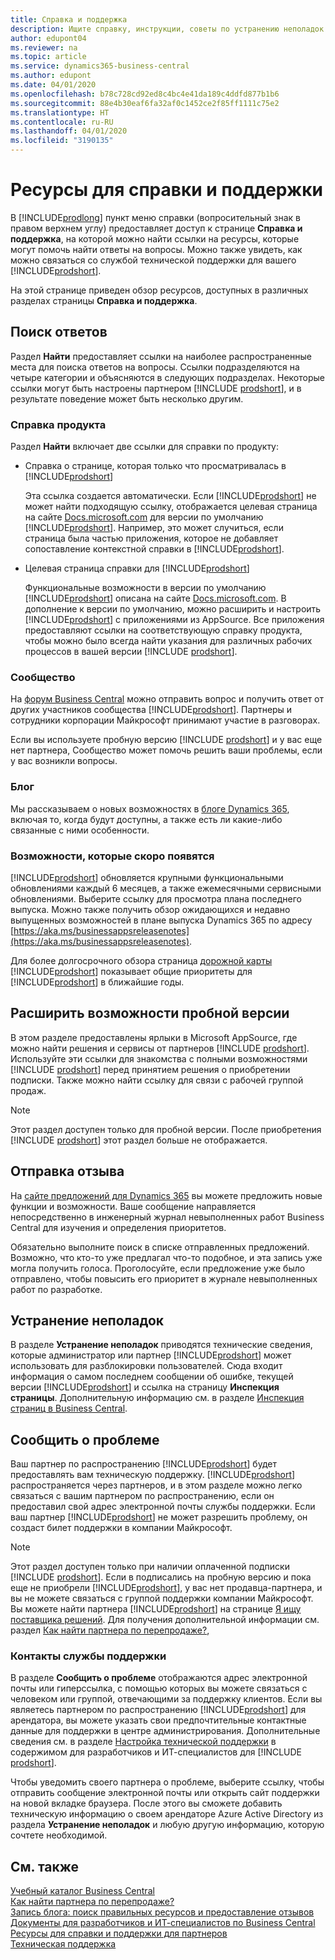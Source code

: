 ```yaml
---
title: Справка и поддержка
description: Ищите справку, инструкции, советы по устранению неполадок и помощь по продукту, а также узнайте, как получить техническую поддержку для Business Central.
author: edupont04
ms.reviewer: na
ms.topic: article
ms.service: dynamics365-business-central
ms.author: edupont
ms.date: 04/01/2020
ms.openlocfilehash: b78c728cd92ed8c4bc4e41da189c4ddfd877b1b6
ms.sourcegitcommit: 88e4b30eaf6fa32af0c1452ce2f85ff1111c75e2
ms.translationtype: HT
ms.contentlocale: ru-RU
ms.lasthandoff: 04/01/2020
ms.locfileid: "3190135"
---
```

# <a name="resources-for-help-and-support"></a>Ресурсы для справки и поддержки

В [!INCLUDE[prodlong](includes/prodlong.md)] пункт меню справки (вопросительный знак в правом верхнем углу) предоставляет доступ к странице **Справка и поддержка**, на которой можно найти ссылки на ресурсы, которые могут помочь найти ответы на вопросы. Можно также увидеть, как можно связаться со службой технической поддержки для вашего [!INCLUDE[prodshort](includes/prodshort.md)].  

На этой странице приведен обзор ресурсов, доступных в различных разделах страницы **Справка и поддержка**.  

## <a name="finding-answers"></a>Поиск ответов

Раздел **Найти** предоставляет ссылки на наиболее распространенные места для поиска ответов на вопросы. Ссылки подразделяются на четыре категории и объясняются в следующих подразделах. Некоторые ссылки могут быть настроены партнером [!INCLUDE [prodshort](includes/prodshort.md)], и в результате поведение может быть несколько другим.  

### <a name="product-help"></a>Справка продукта

Раздел **Найти** включает две ссылки для справки по продукту:

- Справка о странице, которая только что просматривалась в [!INCLUDE[prodshort](includes/prodshort.md)]  

  Эта ссылка создается автоматически. Если [!INCLUDE[prodshort](includes/prodshort.md)] не может найти подходящую ссылку, отображается целевая страница на сайте [Docs.microsoft.com](index.md) для версии по умолчанию [!INCLUDE[prodshort](includes/prodshort.md)]. Например, это может случиться, если страница была частью приложения, которое не добавляет сопоставление контекстной справки в [!INCLUDE[prodshort](includes/prodshort.md)].  
- Целевая страница справки для [!INCLUDE[prodshort](includes/prodshort.md)]  

  Функциональные возможности в версии по умолчанию [!INCLUDE[prodshort](includes/prodshort.md)] описана на сайте [Docs.microsoft.com](https://docs.microsoft.com/dynamics365/business-central). В дополнение к версии по умолчанию, можно расширить и настроить [!INCLUDE[prodshort](includes/prodshort.md)] с приложениями из AppSource. Все приложения предоставляют ссылки на соответствующую справку продукта, чтобы можно было всегда найти указания для различных рабочих процессов в вашей версии [!INCLUDE [prodshort](includes/prodshort.md)].  

### <a name="community"></a>Сообщество

На [форум Business Central](https://community.dynamics.com/business/f) можно отправить вопрос и получить ответ от других участников сообщества [!INCLUDE[prodshort](includes/prodshort.md)]. Партнеры и сотрудники корпорации Майкрософт принимают участие в разговорах.  

Если вы используете пробную версию [!INCLUDE [prodshort](includes/prodshort.md)] и у вас еще нет партнера, Сообщество может помочь решить ваши проблемы, если у вас возникли вопросы.  

### <a name="blog"></a>Блог

Мы рассказываем о новых возможностях в [блоге Dynamics 365](https://cloudblogs.microsoft.com/dynamics365/it/product/business-central/), включая то, когда будут доступны, а также есть ли какие-либо связанные с ними особенности.  

### <a name="capabilities-coming-soon"></a>Возможности, которые скоро появятся

[!INCLUDE[prodshort](includes/prodshort.md)] обновляется крупными функциональными обновлениями каждый 6 месяцев, а также ежемесячными сервисными обновлениями. Выберите ссылку для просмотра плана последнего выпуска. Можно также получить обзор ожидающихся и недавно выпущенных возможностей в плане выпуска Dynamics 365 по адресу [https://aka.ms/businessappsreleasenotes](https://aka.ms/businessappsreleasenotes).  

Для более долгосрочного обзора страница [дорожной карты](https://dynamics.microsoft.com/roadmap/business-central/) [!INCLUDE[prodshort](includes/prodshort.md)] показывает общие приоритеты для [!INCLUDE[prodshort](includes/prodshort.md)] в ближайшие годы.  

## <a name="do-more-with-your-trial"></a>Расширить возможности пробной версии

В этом разделе предоставлены ярлыки в Microsoft AppSource, где можно найти решения и сервисы от партнеров [!INCLUDE [prodshort](includes/prodshort.md)]. Используйте эти ссылки для знакомства с полными возможностями [!INCLUDE [prodshort](includes/prodshort.md)] перед принятием решения о приобретении подписки. Также можно найти ссылку для связи с рабочей группой продаж.

> [!NOTE]
> Этот раздел доступен только для пробной версии. После приобретения [!INCLUDE [prodshort](includes/prodshort.md)] этот раздел больше не отображается.

## <a name="give-feedback"></a>Отправка отзыва

На [сайте предложений для Dynamics 365](https://aka.ms/bcideas) вы можете предложить новые функции и возможности. Ваше сообщение направляется непосредственно в инженерный журнал невыполненных работ Business Central для изучения и определения приоритетов.  

Обязательно выполните поиск в списке отправленных предложений. Возможно, что кто-то уже предлагал что-то подобное, и эта запись уже могла получить голоса. Проголосуйте, если предложение уже было отправлено, чтобы повысить его приоритет в журнале невыполненных работ по разработке.  

## <a name="troubleshooting"></a>Устранение неполадок

В разделе **Устранение неполадок** приводятся технические сведения, которые администратор или партнер [!INCLUDE[prodshort](includes/prodshort.md)] может использовать для разблокировки пользователей. Сюда входит информация о самом последнем сообщении об ошибке, текущей версии [!INCLUDE[prodshort](includes/prodshort.md)] и ссылка на страницу **Инспекция страницы**. Дополнительную информацию см. в разделе [Инспекция страниц в Business Central](across-inspect-page.md).  

## <a name="report-a-problem"></a>Сообщить о проблеме

Ваш партнер по распространению [!INCLUDE[prodshort](includes/prodshort.md)] будет предоставлять вам техническую поддержку. [!INCLUDE[prodshort](includes/prodshort.md)] распространяется через партнеров, и в этом разделе можно легко связаться с вашим партнером по распространению, если он предоставил свой адрес электронной почты службы поддержки. Если ваш партнер [!INCLUDE[prodshort](includes/prodshort.md)] не может разрешить проблему, он создаст билет поддержки в компании Майкрософт.  

> [!NOTE]
> Этот раздел доступен только при наличии оплаченной подписки [!INCLUDE [prodshort](includes/prodshort.md)]. Если в подписались на пробную версию и пока еще не приобрели [!INCLUDE[prodshort](includes/prodshort.md)], у вас нет продавца-партнера, и вы не можете связаться с группой поддержки компании Майкрософт. Вы можете найти партнера [!INCLUDE[prodshort](includes/prodshort.md)] на странице [Я ищу поставщика решений](https://go.microsoft.com/fwlink/?linkid=2038145). Для получения дополнительной информации см. раздел [Как найти партнера по перепродаже?](across-faq.md#findpartner),  

### <a name="support-contacts"></a>Контакты службы поддержки

В разделе **Сообщить о проблеме** отображаются адрес электронной почты или гиперссылка, с помощью которых вы можете связаться с человеком или группой, отвечающими за поддержку клиентов. Если вы являетесь партнером по распространению [!INCLUDE[prodshort](includes/prodshort.md)] для арендатора, вы можете указать свои предпочтительные контактные данные для поддержки в центре администрирования. Дополнительные сведения см. в разделе [Настройка технической поддержки](/dynamics365/business-central/dev-itpro/technical-support#configuring-the-support-experience) в содержимом для разработчиков и ИТ-специалистов для [!INCLUDE [prodshort](includes/prodshort.md)].  

Чтобы уведомить своего партнера о проблеме, выберите ссылку, чтобы отправить сообщение электронной почты или открыть сайт поддержки на новой вкладке браузера. После этого вы сможете добавить техническую информацию о своем арендаторе Azure Active Directory из раздела **Устранение неполадок** и любую другую информацию, которую сочтете необходимой.  

## <a name="see-also"></a>См. также

[Учебный каталог Business Central](readiness/readiness-learning-catalog.md)  
[Как найти партнера по перепродаже?](across-faq.md#findpartner)  
[Запись блога: поиск правильных ресурсов и предоставление отзывов](https://community.dynamics.com/business/b/financials/archive/2018/12/04/find-the-right-resources-and-provide-feedback)  
[Документы для разработчиков и ИТ-специалистов по Business Central](/dynamics365/business-central/dev-itpro/)  
[Ресурсы для справки и поддержки для партнеров](/dynamics365/business-central/dev-itpro/help-and-support)  
[Техническая поддержка](/dynamics365/business-central/dev-itpro/technical-support)  
